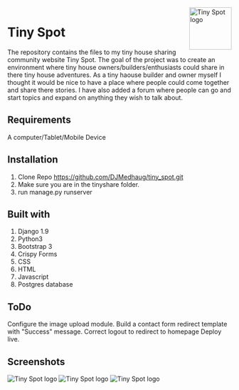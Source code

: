 <a href="http://forums.tinyspot.net/">
    <img src="http://www.ghostxray.com/tinyspot/spot145.png" alt="Tiny Spot logo" title="Tiny Spot" align="right" height="95" />
</a>

Tiny Spot
======================

The repository contains the files to my tiny house sharing community website Tiny Spot. The goal of the project was to create an environment where tiny house owners/builders/enthusiasts could share in there tiny house adventures. As a tiny haouse builder and owner myself I thought it would be nice to have a place where people could come together and share there stories. I have also added a forum where people can go and start topics and expand on anything they wish to talk about.

Requirements
------------
A computer/Tablet/Mobile Device

Installation
------------
1. Clone Repo https://github.com/DJMedhaug/tiny_spot.git
2. Make sure you are in the tinyshare folder.
3. run manage.py runserver

Built with
------------
1. Django 1.9
2. Python3
3. Bootstrap 3
3. Crispy Forms
4. CSS
5. HTML
6. Javascript
7. Postgres database

ToDo
------------
Configure the image upload module.
Build a contact form redirect template with "Success" message.
Correct logout to redirect to homepage
Deploy live.


Screenshots
------------


<img src="http://www.ghostxray.com/clip3.gif" alt="Tiny Spot logo"/>
<img src="http://www.ghostxray.com/clip2.gif" alt="Tiny Spot logo"/>
<img src="http://www.ghostxray.com/clip5.gif" alt="Tiny Spot logo"/>
